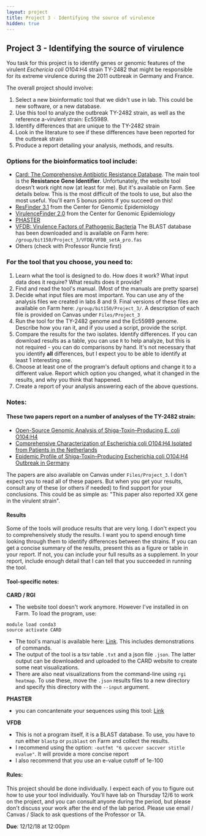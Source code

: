 ```yaml
---
layout: project
title: Project 3 - Identifying the source of virulence
hidden: true
---
```


## Project 3 - Identifying the source of virulence

You task for this project is to identify genes or genomic features of the virulent *Eschericia coli* O104:H4 strain TY-2482 that might be responsible for its extreme virulence during the 2011 outbreak in Germany and France. 

The overall project should involve:

1. Select a new bioinformatic tool that we didn't use in lab. This could be new software, or a new database.
2. Use this tool to analyze the outbreak TY-2482 strain, as well as the reference a-virulent strain: Ec55989.
3. Identify differences that are unique to the TY-2482 strain
4. Look in the literature to see if these differences have been reported for the outbreak strain
5. Produce a report detailing your analysis, methods, and results.

### Options for the bioinformatics tool include:

- [Card: The Comprehensive Antibiotic Resistance Database](https://card.mcmaster.ca/home). The main tool is the **Resistance Gene Identifier**. Unfortunately, the website tool doesn't work right now (at least for me). But it's available on Farm. See details below. This is the most difficult of the tools to use, but also the most useful. You'll earn 5 bonus points if you succeed on this!
- [ResFinder 3.1](https://cge.cbs.dtu.dk/services/ResFinder/) from the Center for Genomic Epidemiology
- [VirulenceFinder 2.0](https://cge.cbs.dtu.dk/services/VirulenceFinder/) from the Center for Genomic Epidemiology
- [PHASTER](http://phaster.ca/) 
- [VFDB: Virulence Factors of Pathogenic Bacteria]() The BLAST database has been downloaded and is available on Farm here: `/group/bit150/Project_3/VFDB/VFDB_setA_pro.fas`
- Others (check with Professor Runcie first)

### For the tool that you choose, you need to:

1. Learn what the tool is designed to do. How does it work? What input data does it require? What results does it provide?
2. Find and read the tool's manual. (Most of the manuals are pretty sparse)
3. Decide what input files are most important. You can use any of the analysis files we created in labs 8 and 9. Final versions of these files are available on Farm here: `/group/bit150/Project_3/`. A description of each file is provided on Canvas under `Files/Project_3`
4. Run the tool for the TY-2482 genome and the Ec55989 genome. Describe how you ran it, and if you used a script, provide the script.
5. Compare the results for the two isolates. Identify differences. If you can download results as a table, you can use `R` to help analyze, but this is not required - you can do comparisons by hand. It's not necessary that you identify **all** differences, but I expect you to be able to identify at least 1 interesting one.
6. Choose at least one of the program's default options and change it to a different value. Report which option you changed, what it changed in the results, and why you think that happened.
6. Create a report of your analysis answering each of the above questions.


### Notes:

#### These two papers report on a number of analyses of the TY-2482 strain:

- [Open-Source Genomic Analysis of Shiga-Toxin–Producing E. coli O104:H4](http://www.nejm.org/doi/full/10.1056/nejmoa1107643#t=article)
- [Comprehensive Characterization of Escherichia coli O104:H4 Isolated from Patients in the Netherlands](https://www.ncbi.nlm.nih.gov/pmc/articles/PMC4667096/)
- [Epidemic Profile of Shiga-Toxin–Producing Escherichia coli O104:H4 Outbreak in Germany](http://www.nejm.org/doi/full/10.1056/NEJMoa1106483#t=article)

The papers are also available on Canvas under `Files/Project_3`. I don't expect you to read all of these papers. But when you get your results, consult any of these (or others if needed) to find support for your conclusions. This could be as simple as: "This paper also reported XX gene in the virulent strain".

#### Results

Some of the tools will produce results that are very long. I don't expect you to comprehensively study the results. I want you to spend enough time looking through them to identify differences between the strains. If you can get a concise summary of the results, present this as a figure or table in your report. If not, you can include your full results as a supplement. In your report, include enough detail that I can tell that you succeeded in running the tool.

#### Tool-specific notes:


**CARD / RGI**

- The website tool doesn't work anymore. However I've installed in on Farm. To load the program, use:

```
module load conda3
source activate CARD
```

- The tool's manual is available here: [Link](https://github.com/arpcard/rgi). This includes demonstrations of commands.
- The output of the tool is a tsv table `.txt` and a json file `.json`. The latter output can be downloaded and uploaded to the CARD website to create some neat visualizations.
- There are also neat visualizations from the command-line using `rgi heatmap`. To use these, move the `.json` results files to a new directory and specify this directory with the `--input` argument.

**PHASTER**

- you can concantenate your sequences using this tool: [Link](http://www.bioinformatics.org/sms2/combine_fasta.html)

**VFDB**

- This is not a program itself, it is a BLAST database. To use, you have to run either `blastp` or `psiblast` on Farm and collect the results.
- I recommend using the option: `-outfmt "6 qaccver saccver stitle evalue"`. It will provide a more concise report
- I also recommend that you use an e-value cutoff of 1e-100

#### Rules:

This project should be done individually. I expect each of you to figure out how to use your tool individually. You'll have lab on Thursday 12/6 to work on the project, and you can consult anyone during the period, but please don't discuss your work after the end of the lab period. Please use email / Canvas / Slack to ask questions of the Professor or TA.


**Due**: 12/12/18 at 12:00pm